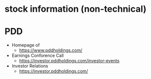 # stock information (non-technical)

# PDD
- Homepage of 
  - https://www.pddholdings.com/
- Earnings Conforence Call
  - https://investor.pddholdings.com/investor-events
- Investor Relations
  - https://investor.pddholdings.com/
